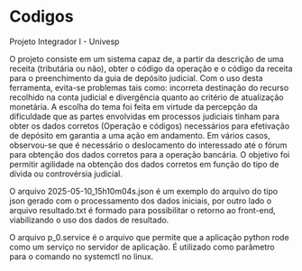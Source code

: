 # Codigos
Projeto Integrador I - Univesp

O projeto consiste em um sistema capaz de, a partir da descrição de uma receita (tributária ou não), obter o código da operação e o código da receita para o preenchimento da guia de depósito judicial.
Com o uso desta ferramenta, evita-se problemas tais como: incorreta destinação do recurso recolhido na conta judicial e divergência quanto ao critério de atualização monetária.
A escolha do tema foi feita em virtude da percepção da dificuldade que as partes envolvidas em processos judiciais tinham para obter os dados corretos (Operação e códigos) necessários para efetivação de depósito  em garantia a uma ação em andamento.
Em vários casos, observou-se que é necessário o deslocamento do interessado até o fórum para obtenção dos dados corretos para a operação bancária.
O objetivo foi  permitir agilidade na obtenção dos dados corretos em função do tipo de dívida ou controvérsia judicial.

O arquivo 2025-05-10_15h10m04s.json é um exemplo do arquivo do tipo json gerado com o processamento dos dados iniciais, por outro lado o arquivo resultado.txt é formado para possibilitar o retorno ao front-end, viabilizando o uso dos dados de resultado.

O arquivo p_0.service é o arquivo que permite que a aplicação python rode como um serviço no servidor de aplicação. É utilizado como parâmetro para o comando no systemctl no linux.


